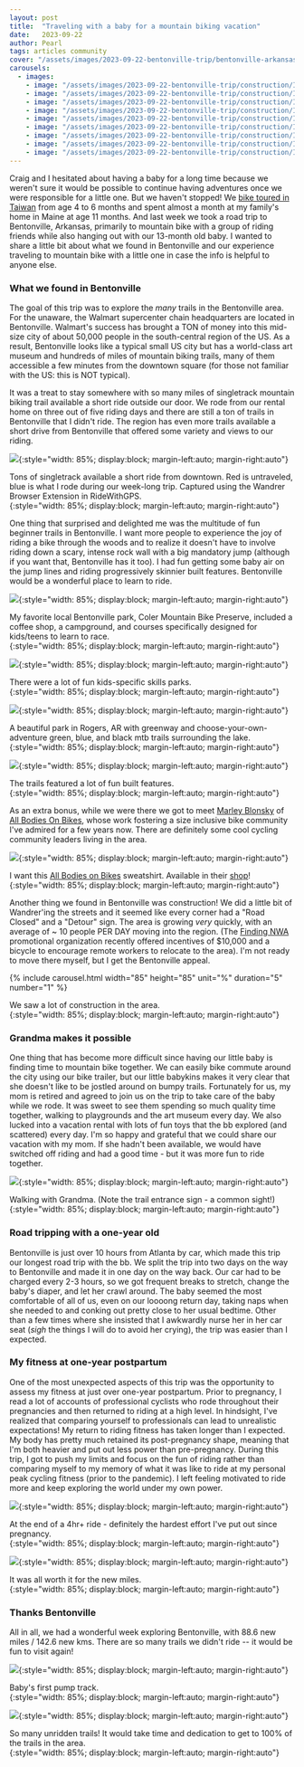 ```yaml
---
layout: post
title:  "Traveling with a baby for a mountain biking vacation"
date:   2023-09-22
author: Pearl
tags: articles community
cover: "/assets/images/2023-09-22-bentonville-trip/bentonville-arkansas-unridden-trails.png"
carousels:
  - images:
    - image: "/assets/images/2023-09-22-bentonville-trip/construction/IMG_5482.png"
    - image: "/assets/images/2023-09-22-bentonville-trip/construction/IMG_5483.png"
    - image: "/assets/images/2023-09-22-bentonville-trip/construction/IMG_5484.png"
    - image: "/assets/images/2023-09-22-bentonville-trip/construction/IMG_5485.png"
    - image: "/assets/images/2023-09-22-bentonville-trip/construction/IMG_5489.png"
    - image: "/assets/images/2023-09-22-bentonville-trip/construction/IMG_5502.png"
    - image: "/assets/images/2023-09-22-bentonville-trip/construction/IMG_5541.png"
    - image: "/assets/images/2023-09-22-bentonville-trip/construction/IMG_5545.png"
    - image: "/assets/images/2023-09-22-bentonville-trip/construction/IMG_5546.png"
---
```


Craig and I hesitated about having a baby for a long time because we weren't sure it would be possible to continue having adventures once we were responsible for a little one. But we haven't stopped! We [bike toured in Taiwan](https://news.wandrer.earth/2023/03/29/bike-touring-baby.html) from age 4 to 6 months and spent almost a month at my family's home in Maine at age 11 months. And last week we took a road trip to Bentonville, Arkansas, primarily to mountain bike with a group of riding friends while also hanging out with our 13-month old baby. I wanted to share a little bit about what we found in Bentonville and our experience traveling to mountain bike with a little one in case the info is helpful to anyone else.

### What we found in Bentonville
The goal of this trip was to explore the *many* trails in the Bentonville area. For the unaware, the Walmart supercenter chain headquarters are located in Bentonville. Walmart's success has brought a TON of money into this mid-size city of about 50,000 people in the south-central region of the US. As a result, Bentonville looks like a typical small US city but has a world-class art museum and hundreds of miles of mountain biking trails, many of them accessible a few minutes from the downtown square (for those not familiar with the US: this is NOT typical).

It was a treat to stay somewhere with so many miles of singletrack mountain biking trail available a short ride outside our door. We rode from our rental home on three out of five riding days and there are still a ton of trails in Bentonville that I didn't ride. The region has even more trails available a short drive from Bentonville that offered some variety and views to our riding.

![](/assets/images/2023-09-22-bentonville-trip/bentonville-arkansas-unridden-trails.png){:style="width: 85%; display:block; margin-left:auto; margin-right:auto"}
<figcaption>Tons of singletrack available a short ride from downtown. Red is untraveled, blue is what I rode during our week-long trip. Captured using the Wandrer Browser Extension in RideWithGPS.
</figcaption>{:style="width: 85%; display:block; margin-left:auto; margin-right:auto"}

One thing that surprised and delighted me was the multitude of fun beginner trails in Bentonville. I want more people to experience the joy of riding a bike through the woods and to realize it doesn't have to involve riding down a scary, intense rock wall with a big mandatory jump (although if you want that, Bentonville has it too). I had fun getting some baby air on the jump lines and riding progressively skinnier built features. Bentonville would be a wonderful place to learn to ride.

![](/assets/images/2023-09-22-bentonville-trip/coler-park.PNG){:style="width: 85%; display:block; margin-left:auto; margin-right:auto"}
<figcaption>My favorite local Bentonville park, Coler Mountain Bike Preserve, included a coffee shop, a campground, and courses specifically designed for kids/teens to learn to race.
</figcaption>{:style="width: 85%; display:block; margin-left:auto; margin-right:auto"}

![](/assets/images/2023-09-22-bentonville-trip/kids-zone.png){:style="width: 85%; display:block; margin-left:auto; margin-right:auto"}
<figcaption>There were a lot of fun kids-specific skills parks.
</figcaption>{:style="width: 85%; display:block; margin-left:auto; margin-right:auto"}

![](/assets/images/2023-09-22-bentonville-trip/atalanta-greenway.png){:style="width: 85%; display:block; margin-left:auto; margin-right:auto"}
<figcaption>A beautiful park in Rogers, AR with greenway and choose-your-own-adventure green, blue, and black mtb trails surrounding the lake.
</figcaption>{:style="width: 85%; display:block; margin-left:auto; margin-right:auto"}

![](/assets/images/2023-09-22-bentonville-trip/fun-built-stuff.png){:style="width: 85%; display:block; margin-left:auto; margin-right:auto"}
<figcaption>The trails featured a lot of fun built features.
</figcaption>{:style="width: 85%; display:block; margin-left:auto; margin-right:auto"}

As an extra bonus, while we were there we got to meet [Marley Blonsky](https://lifeontwowheels.space/) of [All Bodies On Bikes](https://www.allbodiesonbikes.com/), whose work fostering a size inclusive bike community I've admired for a few years now. There are definitely some cool cycling community leaders living in the area.

![](/assets/images/2023-09-22-bentonville-trip/all-butts-on-bikes.png){:style="width: 85%; display:block; margin-left:auto; margin-right:auto"}
<figcaption>I want this <a href="https://www.allbodiesonbikes.com/">All Bodies on Bikes</a> sweatshirt. Available in their <a href="https://www.bonfire.com/all-butts-on-bikes/?productType=b2ffe678-62bc-415a-be70-acc2e9b75bbc">shop</a>!
</figcaption>{:style="width: 85%; display:block; margin-left:auto; margin-right:auto"}


Another thing we found in Bentonville was construction! We did a little bit of Wandrer'ing the streets and it seemed like every corner had a "Road Closed" and a "Detour" sign. The area is growing *very* quickly, with an average of ~ 10 people PER DAY moving into the region. (The [Finding NWA](https://findingnwa.com/incentive/) promotional organization recently offered incentives of $10,000 and a bicycle to encourage remote workers to relocate to the area). I'm not ready to move there myself, but I get the Bentonville appeal.

{% include carousel.html width="85" height="85" unit="%" duration="5" number="1" %}
<figcaption>We saw a lot of construction in the area.
</figcaption>{:style="width: 85%; display:block; margin-left:auto; margin-right:auto"}

### Grandma makes it possible
One thing that has become more difficult since having our little baby is finding time to mountain bike together. We can easily bike commute around the city using our bike trailer, but our little babykins makes it very clear that she doesn't like to be jostled around on bumpy trails. Fortunately for us, my mom is retired and agreed to join us on the trip to take care of the baby while we rode. It was sweet to see them spending so much quality time together, walking to playgrounds and the art museum every day. We also lucked into a vacation rental with lots of fun toys that the bb explored (and scattered) every day. I'm so happy and grateful that we could share our vacation with my mom. If she hadn't been available, we would have switched off riding and had a good time - but it was more fun to ride together.

![](/assets/images/2023-09-22-bentonville-trip/walking-with-grandma.png){:style="width: 85%; display:block; margin-left:auto; margin-right:auto"}
<figcaption>Walking with Grandma. (Note the trail entrance sign - a common sight!)
</figcaption>{:style="width: 85%; display:block; margin-left:auto; margin-right:auto"}

### Road tripping with a one-year old
Bentonville is just over 10 hours from Atlanta by car, which made this trip our longest road trip with the bb. We split the trip into two days on the way to Bentonville and made it in one day on the way back. Our car had to be charged every 2-3 hours, so we got frequent breaks to stretch, change the baby's diaper, and let her crawl around. The baby seemed the most comfortable of all of us, even on our loooong return day, taking naps when she needed to and conking out pretty close to her usual bedtime. Other than a few times where she insisted that I awkwardly nurse her in her car seat (*sigh* the things I will do to avoid her crying), the trip was easier than I expected.

### My fitness at one-year postpartum
One of the most unexpected aspects of this trip was the opportunity to assess my fitness at just over one-year postpartum. Prior to pregnancy, I read a lot of accounts of professional cyclists who rode throughout their pregnancies and then returned to riding at a high level. In hindsight, I've realized that comparing yourself to professionals can lead to unrealistic expectations! My return to riding fitness has taken longer than I expected. My body has pretty much retained its post-pregnancy shape, meaning that I'm both heavier and put out less power than pre-pregnancy. During this trip, I got to push my limits and focus on the fun of riding rather than comparing myself to my memory of what it was like to ride at my personal peak cycling fitness (prior to the pandemic). I left feeling motivated to ride more and keep exploring the world under my own power.

![](/assets/images/2023-09-22-bentonville-trip/pushing-limits.png){:style="width: 85%; display:block; margin-left:auto; margin-right:auto"}
<figcaption>At the end of a 4hr+ ride - definitely the hardest effort I've put out since pregnancy.
</figcaption>{:style="width: 85%; display:block; margin-left:auto; margin-right:auto"}

![](/assets/images/2023-09-22-bentonville-trip/riding-for-new-miles.PNG){:style="width: 85%; display:block; margin-left:auto; margin-right:auto"}
<figcaption>It was all worth it for the new miles.
</figcaption>{:style="width: 85%; display:block; margin-left:auto; margin-right:auto"}

### Thanks Bentonville
All in all, we had a wonderful week exploring Bentonville, with 88.6 new miles / 142.6 new kms. There are so many trails we didn't ride -- it would be fun to visit again!

![](/assets/images/2023-09-22-bentonville-trip/checking-out-the-pump-track.png){:style="width: 85%; display:block; margin-left:auto; margin-right:auto"}
<figcaption>Baby's first pump track.
</figcaption>{:style="width: 85%; display:block; margin-left:auto; margin-right:auto"}

![](/assets/images/2023-09-22-bentonville-trip/unridden-trail-slaughter-pen.PNG){:style="width: 85%; display:block; margin-left:auto; margin-right:auto"}
<figcaption>So many unridden trails! It would take time and dedication to get to 100% of the trails in the area.
</figcaption>{:style="width: 85%; display:block; margin-left:auto; margin-right:auto"}

